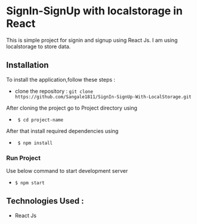 # SignIn-SignUp with localstorage in React

This is simple project for signin and signup using React Js. I am using localstorage to store data.

## Installation

To install the application,follow these steps :

- clone the repository : `git clone https://github.com/Sangale1811/SignIn-SignUp-With-LocalStorage.git`

After cloning the project go to Project directory using

-    ` $ cd project-name`
    
 After that install required dependencies using

-    ` $ npm install`

### Run Project

Use below command to start development server

-    `$ npm start`

## Technologies Used :

- React Js



